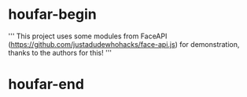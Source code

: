 # houfar-begin
'''
This project uses some modules from FaceAPI (https://github.com/justadudewhohacks/face-api.js) for demonstration, thanks to the authors for this!
'''
# houfar-end
